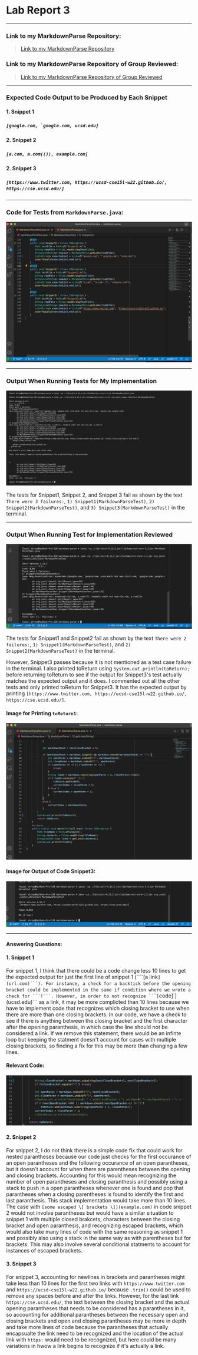 # Lab Report 3
---
### Link to my MarkdownParse Repository: 
>[Link to my MarkdownParse Repository](https://github.com/ShreyaVelagala/markdown-parse)
### Link to my MarkdownParse Repository of Group Reviewed:
>[Link to my MarkdownParse Repository of Group Reviewed](https://github.com/vs2961/markdown-parse)
---
### Expected Code Output to be Produced by Each Snippet
#### 1. Snippet 1
##### ```[google.com, `google.com, ucsd.edu]```
#### 2. Snippet 2
##### ```[a.com, a.com(()), example.com]```
#### 2. Snippet 3
##### ```[https://www.twitter.com, https://ucsd-cse15l-w22.github.io/, https://cse.ucsd.edu/]```


---
###  Code for Tests from ```MarkdownParse.java```:
![Image](Tests.png)

---
### Output When Running Tests for My Implementation 

![Image](MyGroupReview.png)

The tests for Snippet1, Snippet 2, and Snippet 3 fail as shown by the text ```There were 3 failures:```, ```1) Snippet1(MarkdownParseTest)```, ```2) Snippet2(MarkdownParseTest)```, and ```3) Snippet3(MarkdownParseTest)``` in the terminal.  

---

### Output When Running Test for Implementation Reviewed

![Image](ReviewGroup.png)

The tests for Snippet1 and Snippet2 fail as shown by the text ```There were 2 failures:```, ```1) Snippet1(MarkdownParseTest)```, and ```2) Snippet2(MarkdownParseTest)``` in the terminal. 

However, Snippet3 passes because it is not mentioned as a test case failure in the terminal. I also printed toReturn using ```System.out.println(toReturn); ``` before returning toReturn to see if the output for Snippet3's test actually matches the expected output and it does. I commented out all the other tests and only printed toReturn for Snippet3. It has the expected output by printing ```[https://www.twitter.com, https://ucsd-cse15l-w22.github.io/, https://cse.ucsd.edu/]```.

#### Image for Printing ```toReturn1```:
![Image](Sysout.png)


#### Image for Output of Code Snippet3:
![Image](Snippet3.png)

---

#### Answering Questions:
#### 1. Snippet 1
For snippet 1, I think that there could be a code change less 10 lines to get the expected output for just the first line of snippet 1 (````[a link`](url.com)```). For instance, a check for a backtick before the opening bracket could be implemented in the same if condition where we wrote a check for ```!```. However, in order to not recognize ```[`code]`](ucsd.edu)``` as a link, it may be more complicted than 10 lines because we have to implement code that recognizes which closing bracket to use when there are more than one closing brackets. In our code, we have a check to see if there is anything between the closing bracket and the first character after the opening paranthesis, in which case the line should not be considered a link. If we remove this statement, there would be an infinte loop but keeping the statment doesn't account for cases with multiple closing brackets, so finding a fix for this may be more than changing a few lines.
#### Relevant Code: 
![Image](RelevantCode1.png)

#### 2. Snippet 2
For snippet 2, I do not think there is a simple code fix that could work for nested parantheses because our code just checks for the first occurance of an open parantheses and the following occurance of an open parantheses, but it doesn't account for when there are parentheses between the opening and closing brackets. Accounting for this would mean recognizing the number of open parantheses and closing paranthesis and possibly using a stack to push in a open parantheses whenever one is found and pop that parantheses when a closing parentheses is found to identify the first and last paranthesis. This stack implementation would take more than 10 lines. The case with ```[some escaped \[ brackets \]](example.com)``` in code snippet 2 would not involve parantheses but would have a similar situation to snippet 1 with multiple closed brakcets, characters between the closing bracket and open paranthesis, and recognizing escaped brackets, which would also take many lines of code with the same reasoning as snippet 1 and possibly also using a stack in the same way as with parentheses but for brackets. This may also involve several conditional statments to account for instances of escaped brackets. 

#### 3. Snippet 3
For snippet 3, accounting for newlines in brackets and parantheses might take less than 10 lines for the first two links with ```https://www.twitter.com``` and ```https://ucsd-cse15l-w22.github.io/``` because ```.trim()``` could be used to remove any spaces before and after the links. However, for the last link ```https://cse.ucsd.edu/```, the text between the closing bracket and the actual opening parantheses that needs to be considered has a parantheses in it, so accounting for additional parantheses between the necessary open and closing brackets and open and closing parantheses may be more in depth and take more lines of code because the parantheses that actually encapsualte the link need to be recognized and the location of the actual link with ```https:``` would need to be recognized, but here could be many variations in hwow a link begins to recognize if it's actually a link. 
